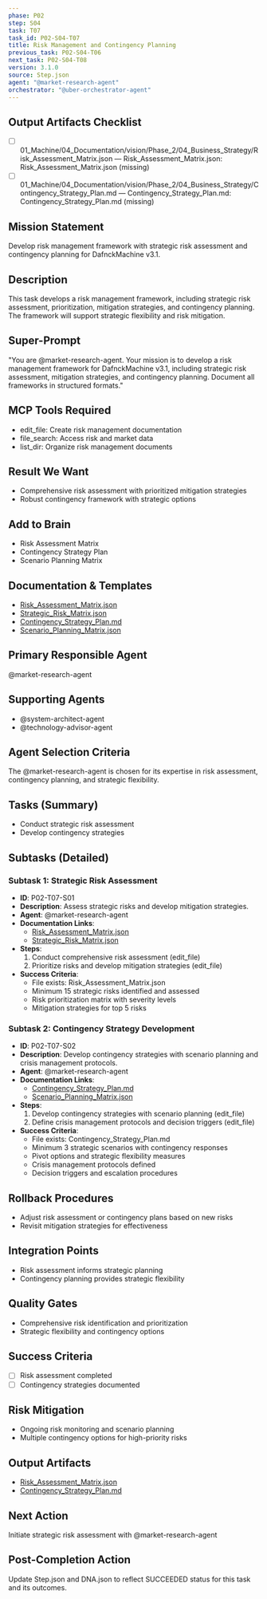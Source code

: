 ```yaml
---
phase: P02
step: S04
task: T07
task_id: P02-S04-T07
title: Risk Management and Contingency Planning
previous_task: P02-S04-T06
next_task: P02-S04-T08
version: 3.1.0
source: Step.json
agent: "@market-research-agent"
orchestrator: "@uber-orchestrator-agent"
---
```

## Output Artifacts Checklist
- [ ] 01_Machine/04_Documentation/vision/Phase_2/04_Business_Strategy/Risk_Assessment_Matrix.json — Risk_Assessment_Matrix.json: Risk_Assessment_Matrix.json (missing)
- [ ] 01_Machine/04_Documentation/vision/Phase_2/04_Business_Strategy/Contingency_Strategy_Plan.md — Contingency_Strategy_Plan.md: Contingency_Strategy_Plan.md (missing)

## Mission Statement
Develop risk management framework with strategic risk assessment and contingency planning for DafnckMachine v3.1.

## Description
This task develops a risk management framework, including strategic risk assessment, prioritization, mitigation strategies, and contingency planning. The framework will support strategic flexibility and risk mitigation.

## Super-Prompt
"You are @market-research-agent. Your mission is to develop a risk management framework for DafnckMachine v3.1, including strategic risk assessment, mitigation strategies, and contingency planning. Document all frameworks in structured formats."

## MCP Tools Required
- edit_file: Create risk management documentation
- file_search: Access risk and market data
- list_dir: Organize risk management documents

## Result We Want
- Comprehensive risk assessment with prioritized mitigation strategies
- Robust contingency framework with strategic options

## Add to Brain
- Risk Assessment Matrix
- Contingency Strategy Plan
- Scenario Planning Matrix

## Documentation & Templates
- [Risk_Assessment_Matrix.json](mdc:01_Machine/04_Documentation/vision/Phase_2/04_Business_Strategy/Risk_Assessment_Matrix.json)
- [Strategic_Risk_Matrix.json](mdc:01_Machine/04_Documentation/vision/Phase_2/04_Business_Strategy/Strategic_Risk_Matrix.json)
- [Contingency_Strategy_Plan.md](mdc:01_Machine/04_Documentation/vision/Phase_2/04_Business_Strategy/Contingency_Strategy_Plan.md)
- [Scenario_Planning_Matrix.json](mdc:01_Machine/04_Documentation/vision/Phase_2/04_Business_Strategy/Scenario_Planning_Matrix.json)

## Primary Responsible Agent
@market-research-agent

## Supporting Agents
- @system-architect-agent
- @technology-advisor-agent

## Agent Selection Criteria
The @market-research-agent is chosen for its expertise in risk assessment, contingency planning, and strategic flexibility.

## Tasks (Summary)
- Conduct strategic risk assessment
- Develop contingency strategies

## Subtasks (Detailed)
### Subtask 1: Strategic Risk Assessment
- **ID**: P02-T07-S01
- **Description**: Assess strategic risks and develop mitigation strategies.
- **Agent**: @market-research-agent
- **Documentation Links**:
  - [Risk_Assessment_Matrix.json](mdc:01_Machine/04_Documentation/vision/Phase_2/04_Business_Strategy/Risk_Assessment_Matrix.json)
  - [Strategic_Risk_Matrix.json](mdc:01_Machine/04_Documentation/vision/Phase_2/04_Business_Strategy/Strategic_Risk_Matrix.json)
- **Steps**:
  1. Conduct comprehensive risk assessment (edit_file)
  2. Prioritize risks and develop mitigation strategies (edit_file)
- **Success Criteria**:
  - File exists: Risk_Assessment_Matrix.json
  - Minimum 15 strategic risks identified and assessed
  - Risk prioritization matrix with severity levels
  - Mitigation strategies for top 5 risks

### Subtask 2: Contingency Strategy Development
- **ID**: P02-T07-S02
- **Description**: Develop contingency strategies with scenario planning and crisis management protocols.
- **Agent**: @market-research-agent
- **Documentation Links**:
  - [Contingency_Strategy_Plan.md](mdc:01_Machine/04_Documentation/vision/Phase_2/04_Business_Strategy/Contingency_Strategy_Plan.md)
  - [Scenario_Planning_Matrix.json](mdc:01_Machine/04_Documentation/vision/Phase_2/04_Business_Strategy/Scenario_Planning_Matrix.json)
- **Steps**:
  1. Develop contingency strategies with scenario planning (edit_file)
  2. Define crisis management protocols and decision triggers (edit_file)
- **Success Criteria**:
  - File exists: Contingency_Strategy_Plan.md
  - Minimum 3 strategic scenarios with contingency responses
  - Pivot options and strategic flexibility measures
  - Crisis management protocols defined
  - Decision triggers and escalation procedures

## Rollback Procedures
- Adjust risk assessment or contingency plans based on new risks
- Revisit mitigation strategies for effectiveness

## Integration Points
- Risk assessment informs strategic planning
- Contingency planning provides strategic flexibility

## Quality Gates
- Comprehensive risk identification and prioritization
- Strategic flexibility and contingency options

## Success Criteria
- [ ] Risk assessment completed
- [ ] Contingency strategies documented

## Risk Mitigation
- Ongoing risk monitoring and scenario planning
- Multiple contingency options for high-priority risks

## Output Artifacts
- [Risk_Assessment_Matrix.json](mdc:01_Machine/04_Documentation/vision/Phase_2/04_Business_Strategy/Risk_Assessment_Matrix.json)
- [Contingency_Strategy_Plan.md](mdc:01_Machine/04_Documentation/vision/Phase_2/04_Business_Strategy/Contingency_Strategy_Plan.md)

## Next Action
Initiate strategic risk assessment with @market-research-agent

## Post-Completion Action
Update Step.json and DNA.json to reflect SUCCEEDED status for this task and its outcomes. 